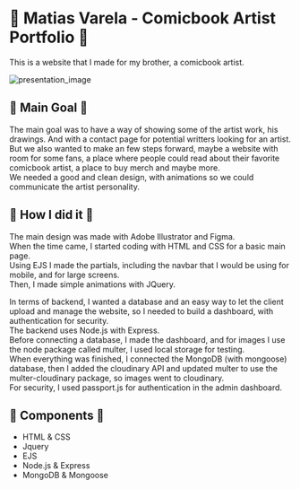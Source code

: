 # 📖 Matias Varela - Comicbook Artist Portfolio 📖
This is a website that I made for my brother, a comicbook artist.

![presentation_image](https://res.cloudinary.com/tomhugin0000/image/upload/v1636768870/MatiasVarela/Presentaci%C3%B3n_Matias_ylr4ip.png)

## 🎈 Main Goal 🎈
The main goal was to have a way of showing some of the artist work, his drawings. And with a contact page for potential writters looking for an artist.<br>
But we also wanted to make an few steps forward, maybe a website with room for some fans, a place where people could read about their favorite comicbook artist,
a place to buy merch and maybe more.<br>
We needed a good and clean design, with animations so we could communicate the artist personality.



## 🏈 How I did it 🏈
The main design was made with Adobe Illustrator and Figma.<br>
When the time came, I started coding with HTML and CSS for a basic main page.<br>
Using EJS I made the partials, including the navbar that I would be using for mobile, and for large screens.<br>
Then, I made simple animations with JQuery.

In terms of backend, I wanted a database and an easy way to let the client upload and manage the website, so I needed to build a dashboard, with authentication for security.<br>
The backend uses Node.js with Express.<br>
Before connecting a database, I made the dashboard, and for images I use the node package called multer, I used local storage for testing.<br>
When everything was finished, I connected the MongoDB (with mongoose) database, then I added the cloudinary API and updated multer to use the multer-cloudinary package, so images
went to cloudinary.<br>
For security, I used passport.js for authentication in the admin dashboard.



## 🧱 Components 🧱
* HTML & CSS
* Jquery
* EJS
* Node.js & Express
* MongoDB & Mongoose

